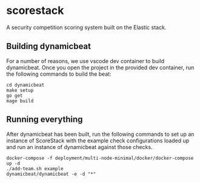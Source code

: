 # scorestack

A security competition scoring system built on the Elastic stack.

## Building dynamicbeat

For a number of reasons, we use vscode dev container to build dynamicbeat. Once
you open the project in the provided dev container, run the following commands
to build the beat:

```shell
cd dynamicbeat
make setup
go get
mage build
```

## Running everything

After dynamicbeat has been built, run the following commands to set up an
instance of ScoreStack with the example check configurations loaded up and run
an instance of dynamicbeat against those checks.

```shell
docker-compose -f deployment/multi-node-minimal/docker/docker-compose up -d
./add-team.sh example
dynamicbeat/dynamicbeat -e -d "*"
```